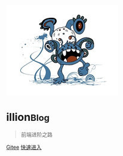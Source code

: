 <!-- _coverpage.md -->
<!-- # docsify <small>3.5</small> -->
![logo](book3.jpg)

#  illion<small>Blog</small>

> 前端进阶之路


[Gitee](https://gitee.com/illion_34/illion_book/tree/master/docs)
[快速进入](README)